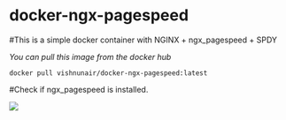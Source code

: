 # docker-ngx-pagespeed

#This is a simple docker container with NGINX + ngx_pagespeed + SPDY

*You can pull this image from the docker hub*

```
docker pull vishnunair/docker-ngx-pagespeed:latest

```

#Check if ngx_pagespeed is installed.

![](https://s3.amazonaws.com/uploads.hipchat.com/29808/369077/vaI8M0HBZkP6yfJ/xspeed.png)

